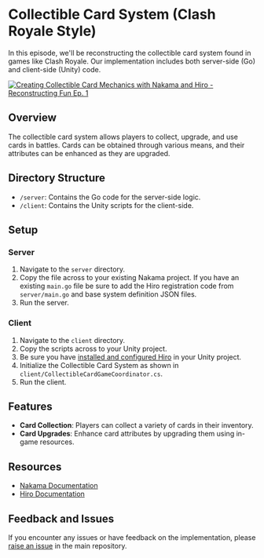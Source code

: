 # Collectible Card System (Clash Royale Style)

In this episode, we'll be reconstructing the collectible card system found in games like Clash Royale. Our implementation includes both server-side (Go) and client-side (Unity) code.

[![Creating Collectible Card Mechanics with Nakama and Hiro - Reconstructing Fun Ep. 1](https://img.youtube.com/vi/Jv80QJ01bDk/0.jpg)](https://www.youtube.com/watch?v=Jv80QJ01bDk)

## Overview

The collectible card system allows players to collect, upgrade, and use cards in battles. Cards can be obtained through various means, and their attributes can be enhanced as they are upgraded.

## Directory Structure

- `/server`: Contains the Go code for the server-side logic.
- `/client`: Contains the Unity scripts for the client-side.

## Setup

### Server

1. Navigate to the `server` directory.
2. Copy the file across to your existing Nakama project. If you have an existing `main.go` file be sure to add the Hiro registration code from `server/main.go` and base system definition JSON files.
3. Run the server.

### Client

1. Navigate to the `client` directory.
2. Copy the scripts across to your Unity project.
3. Be sure you have [installed and configured Hiro](https://heroiclabs.com/docs/hiro/concepts/getting-started/install/index.html) in your Unity project.
4. Initialize the Collectible Card System as shown in `client/CollectibleCardGameCoordinator.cs`.
5. Run the client.

## Features

- **Card Collection**: Players can collect a variety of cards in their inventory.
- **Card Upgrades**: Enhance card attributes by upgrading them using in-game resources.

## Resources

- [Nakama Documentation](https://heroiclabs.com/docs/nakama/)
- [Hiro Documentation](https://heroiclabs.com/docs/hiro/)

## Feedback and Issues

If you encounter any issues or have feedback on the implementation, please [raise an issue](https://github.com/heroiclabs/reconstructing-fun/issues) in the main repository.
